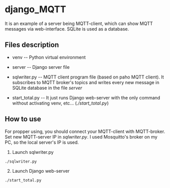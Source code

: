 # django_MQTT
It is an example of a server being MQTT-client, which can show MQTT messages via web-interface. SQLite is used as a database.

## Files description
- venv -- Python virtual environment

- server -- Django server file

- sqlwriter.py -- MQTT client program file (based on paho MQTT client). It subscribes to MQTT broker's topics and writes every new message in SQLite database in the file *server*

- start_total.py -- It just runs Django web-server with the only command without activating venv, etc... (*./start_total.py*)

## How to use

For propper using, you should connect your MQTT-client with MQTT-broker. Set new MQTT-server IP in *sqlwriter.py*. I used Mosquitto's broker on my PC, so the local server's IP is used.

1) Launch sqlwriter.py

```
./sqlwriter.py
```

2) Launch Django web-server

```
./start_total.py
```
